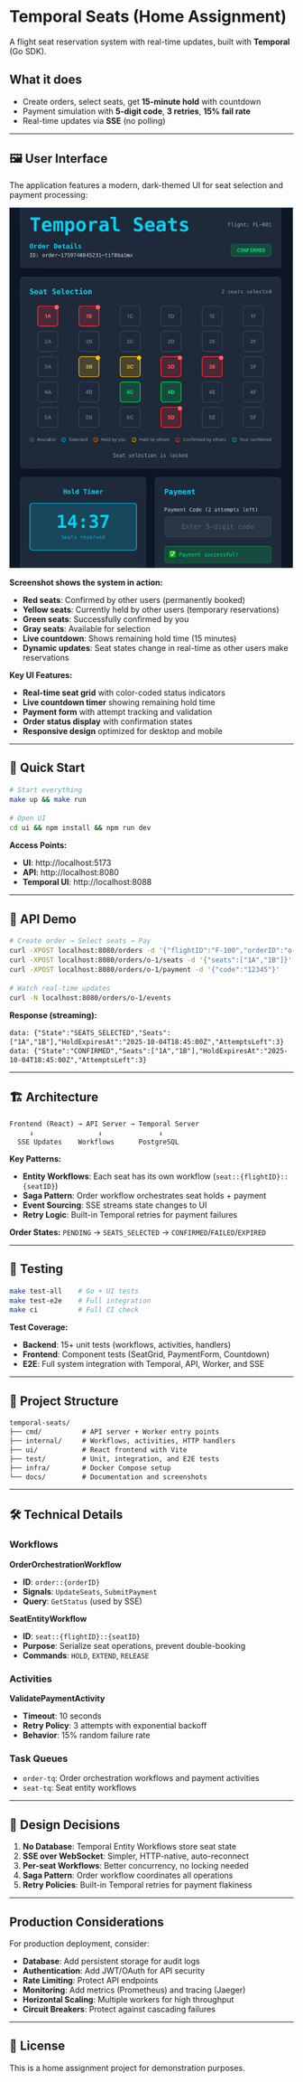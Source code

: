 # Temporal Seats (Home Assignment)

A flight seat reservation system with real-time updates, built with **Temporal** (Go SDK).

## What it does
- Create orders, select seats, get **15-minute hold** with countdown
- Payment simulation with **5-digit code**, **3 retries**, **15% fail rate**
- Real-time updates via **SSE** (no polling)

---

## 🖼️ User Interface

The application features a modern, dark-themed UI for seat selection and payment processing:

![Temporal Seats UI Screenshot](./docs/screenshot.png)

**Screenshot shows the system in action:**
- **Red seats**: Confirmed by other users (permanently booked)
- **Yellow seats**: Currently held by other users (temporary reservations)
- **Green seats**: Successfully confirmed by you
- **Gray seats**: Available for selection
- **Live countdown**: Shows remaining hold time (15 minutes)
- **Dynamic updates**: Seat states change in real-time as other users make reservations

**Key UI Features:**
- **Real-time seat grid** with color-coded status indicators
- **Live countdown timer** showing remaining hold time
- **Payment form** with attempt tracking and validation
- **Order status display** with confirmation states
- **Responsive design** optimized for desktop and mobile

---

## 🚀 Quick Start

```bash
# Start everything
make up && make run

# Open UI
cd ui && npm install && npm run dev
```

**Access Points:**
- **UI**: http://localhost:5173
- **API**: http://localhost:8080  
- **Temporal UI**: http://localhost:8088

---

## 📡 API Demo

```bash
# Create order → Select seats → Pay
curl -XPOST localhost:8080/orders -d '{"flightID":"F-100","orderID":"o-1"}'
curl -XPOST localhost:8080/orders/o-1/seats -d '{"seats":["1A","1B"]}'
curl -XPOST localhost:8080/orders/o-1/payment -d '{"code":"12345"}'

# Watch real-time updates
curl -N localhost:8080/orders/o-1/events
```

**Response (streaming):**
```
data: {"State":"SEATS_SELECTED","Seats":["1A","1B"],"HoldExpiresAt":"2025-10-04T18:45:00Z","AttemptsLeft":3}
data: {"State":"CONFIRMED","Seats":["1A","1B"],"HoldExpiresAt":"2025-10-04T18:45:00Z","AttemptsLeft":3}
```

---

## 🏗️ Architecture

```
Frontend (React) → API Server → Temporal Server
     ↓                ↓              ↓
  SSE Updates    Workflows      PostgreSQL
```

**Key Patterns:**
- **Entity Workflows**: Each seat has its own workflow (`seat::{flightID}::{seatID}`)
- **Saga Pattern**: Order workflow orchestrates seat holds + payment
- **Event Sourcing**: SSE streams state changes to UI
- **Retry Logic**: Built-in Temporal retries for payment failures

**Order States:** `PENDING` → `SEATS_SELECTED` → `CONFIRMED`/`FAILED`/`EXPIRED`

---

## 🧪 Testing

```bash
make test-all    # Go + UI tests
make test-e2e    # Full integration
make ci          # Full CI check
```

**Test Coverage:**
- **Backend**: 15+ unit tests (workflows, activities, handlers)
- **Frontend**: Component tests (SeatGrid, PaymentForm, Countdown)
- **E2E**: Full system integration with Temporal, API, Worker, and SSE

---

## 📂 Project Structure

```
temporal-seats/
├── cmd/          # API server + Worker entry points
├── internal/     # Workflows, activities, HTTP handlers
├── ui/           # React frontend with Vite
├── test/         # Unit, integration, and E2E tests
├── infra/        # Docker Compose setup
└── docs/         # Documentation and screenshots
```

---

## 🛠️ Technical Details

### Workflows

**OrderOrchestrationWorkflow**
- **ID**: `order::{orderID}`
- **Signals**: `UpdateSeats`, `SubmitPayment`
- **Query**: `GetStatus` (used by SSE)

**SeatEntityWorkflow**
- **ID**: `seat::{flightID}::{seatID}`
- **Purpose**: Serialize seat operations, prevent double-booking
- **Commands**: `HOLD`, `EXTEND`, `RELEASE`

### Activities

**ValidatePaymentActivity**
- **Timeout**: 10 seconds
- **Retry Policy**: 3 attempts with exponential backoff
- **Behavior**: 15% random failure rate

### Task Queues
- `order-tq`: Order orchestration workflows and payment activities
- `seat-tq`: Seat entity workflows

---

## 📝 Design Decisions

1. **No Database**: Temporal Entity Workflows store seat state
2. **SSE over WebSocket**: Simpler, HTTP-native, auto-reconnect
3. **Per-seat Workflows**: Better concurrency, no locking needed
4. **Saga Pattern**: Order workflow coordinates all operations
5. **Retry Policies**: Built-in Temporal retries for payment flakiness

---

## Production Considerations

For production deployment, consider:
- **Database**: Add persistent storage for audit logs
- **Authentication**: Add JWT/OAuth for API security
- **Rate Limiting**: Protect API endpoints
- **Monitoring**: Add metrics (Prometheus) and tracing (Jaeger)
- **Horizontal Scaling**: Multiple workers for high throughput
- **Circuit Breakers**: Protect against cascading failures

---

## 📄 License

This is a home assignment project for demonstration purposes.